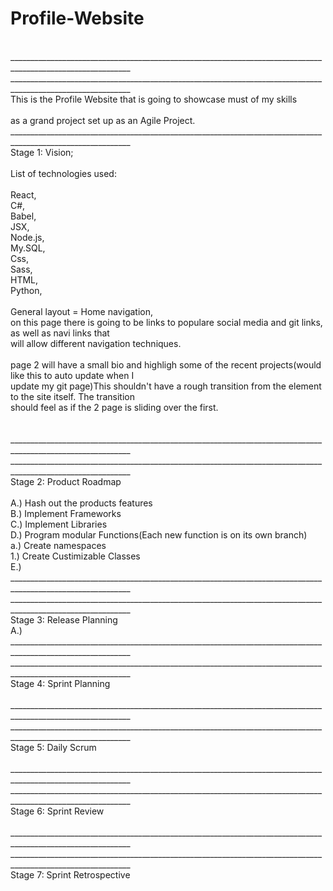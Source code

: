 # Profile-Website
<br>
____________________________________________________________________________________________________________
____________________________________________________________________________________________________________
<br>
This is the Profile Website that is going to showcase must of my skills<br>
<br>
as a grand project set up as an Agile Project. <br>
____________________________________________________________________________________________________________
<br>
Stage 1: Vision;<br>
<br>
List of technologies used:<br>
<br>
React,<br>
C#,<br>
Babel,<br>
JSX,<br>
Node.js,<br>
My.SQL,<br>
Css,<br>
Sass,<br>
HTML,<br>
Python,<br>
<br>
General layout = Home navigation,<br>
on this page there is going to be links to populare social media and git links, as well as navi links that<br>
will allow different navigation techniques. <br>
<br>
page 2 will have a small bio and highligh some of the recent projects(would like this to auto update when I<br>
update my git page)This shouldn't have a rough transition from the element to the site itself. The transition<br>
should feel as if the 2 page is sliding over the first. 
<br>
<br>
<br>
____________________________________________________________________________________________________________
____________________________________________________________________________________________________________
<br>
Stage 2: Product Roadmap<br>
<br>
A.) Hash out the products features<br>
B.) Implement Frameworks <br>
C.) Implement Libraries <br>
D.) Program modular Functions(Each new function is on its own branch) <br>
	a.) Create namespaces <br>
		1.) Create Custimizable Classes  <br>
E.) 
<br>
____________________________________________________________________________________________________________
____________________________________________________________________________________________________________
<br>
Stage 3: Release Planning<br>
A.)	<br>
____________________________________________________________________________________________________________
____________________________________________________________________________________________________________
<br>
Stage 4: Sprint Planning<br>
<br>
____________________________________________________________________________________________________________
____________________________________________________________________________________________________________
<br>
Stage 5: Daily Scrum<br>
<br>
____________________________________________________________________________________________________________
____________________________________________________________________________________________________________
<br>
Stage 6: Sprint Review<br>
<br>
____________________________________________________________________________________________________________
____________________________________________________________________________________________________________
<br>
Stage 7: Sprint Retrospective<br>
<br>






























